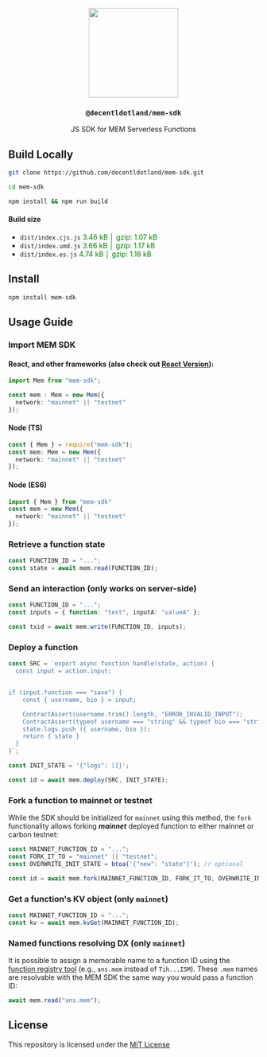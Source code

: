 <p align="center">
  <a href="https://mem.tech">
    <img src="https://mem-home.vercel.app/icons/mem/mem-logo-v2.svg" height="180">
  </a>
  <h3 align="center"><code>@decentldotland/mem-sdk</code></h3>
  <p align="center">JS SDK for MEM Serverless Functions</p>
</p>

## Build Locally

```bash
git clone https://github.com/decentldotland/mem-sdk.git

cd mem-sdk

npm install && npm run build
```

#### Build size

- `dist/index.cjs.js` <span style="color:green;">3.46 kB │ gzip: 1.07 kB</span></br>
- `dist/index.umd.js` <span style="color:green;">3.66 kB │ gzip: 1.17 kB</span></br>
- `dist/index.es.js` <span style="color:green;">4.74 kB │ gzip: 1.18 kB</span>

## Install

```bash
npm install mem-sdk
```

## Usage Guide

### Import MEM SDK

#### React, and other frameworks (also check out [React Version](https://github.com/decentldotland/react-mem-api/)):

```ts
import Mem from "mem-sdk";

const mem : Mem = new Mem({
  network: "mainnet" || "testnet"
});
```

#### Node (TS)

```ts
const { Mem } = require("mem-sdk");
const mem: Mem = new Mem({
  network: "mainnet" || "testnet"
});
```

#### Node (ES6)

```ts
import { Mem } from "mem-sdk"
const mem = new Mem({
  network: "mainnet" || "testnet"
});
```

### Retrieve a function state

```ts
const FUNCTION_ID = "...";
const state = await mem.read(FUNCTION_ID);
```

### Send an interaction (only works on server-side)

```ts
const FUNCTION_ID = "...";
const inputs = { function: "test", inputA: "valueA" };

const txid = await mem.write(FUNCTION_ID, inputs);

```

### Deploy a function

```ts
const SRC = `export async function handle(state, action) {
  const input = action.input;


if (input.function === "save") {
    const { username, bio } = input;

    ContractAssert(username.trim().length, "ERROR_INVALID_INPUT");
    ContractAssert(typeof username === "string" && typeof bio === "string");
    state.logs.push ({ username, bio });
    return { state }
  }
}`;

const INIT_STATE = '{"logs": []}';

const id = await mem.deploy(SRC, INIT_STATE);
```

### Fork a function to mainnet or testnet
While the SDK should be initialized for `mainnet` using this method, the `fork` functionality allows forking ***mainnet*** deployed function to either mainnet or carbon testnet:

```ts
const MAINNET_FUNCTION_ID = "...";
const FORK_IT_TO = "mainnet" || "testnet";
const OVERWRITE_INIT_STATE = btoa('{"new": "state"}'); // optional

const id = await mem.fork(MAINNET_FUNCTION_ID, FORK_IT_TO, OVERWRITE_INIT_STATE?);
```
### Get a function's KV object (only `mainnet`)
```ts
const MAINNET_FUNCTION_ID = "...";
const kv = await mem.kvGet(MAINNET_FUNCTION_ID);
```

### Named functions resolving DX (only `mainnet`)

It is possible to assign a memorable name to a function ID using the [function registry tool](https://mem.tech/function-registry) (e.g., `ans.mem` instead of `Tih...I5M`). These `.mem` names are resolvable with the MEM SDK the same way you would pass a function ID:

```ts
await mem.read("ans.mem");
```

## License
This repository is licensed under the [MIT License](./LICENSE)
